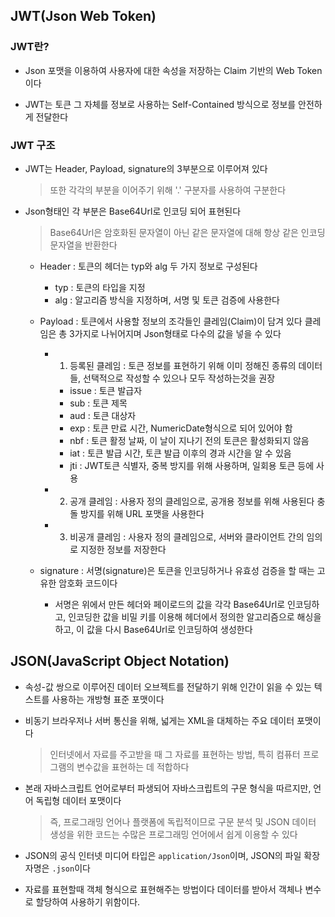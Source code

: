 ## JWT(Json Web Token)

### JWT란?

* Json 포맷을 이용하여 사용자에 대한 속성을 저장하는 Claim 기반의 Web Token이다

* JWT는 토큰 그 자체를 정보로 사용하는 Self-Contained 방식으로 정보를 안전하게 전달한다

### JWT 구조

* JWT는 Header, Payload, signature의 3부분으로 이루어져 있다
    > 또한 각각의 부분을 이어주기 위해 '.' 구분자를 사용하여 구분한다
* Json형태인 각 부분은 Base64Url로 인코딩 되어 표현된다
    > Base64Url은 암호화된 문자열이 아닌 같은 문자열에 대해 항상 같은 인코딩 문자열을 반환한다

    * Header : 토큰의 헤더는 typ와 alg 두 가지 정보로 구성된다

        * typ : 토큰의 타입을 지정
        * alg : 알고리즘 방식을 지정하며, 서명 및 토큰 검증에 사용한다

    * Payload : 토큰에서 사용할 정보의 조각들인 클레임(Claim)이 담겨 있다 클레임은 총 3가지로 나뉘어지며 Json형태로 다수의 값을 넣을 수 있다
        
        * 1. 등록된 클레임 : 토큰 정보를 표현하기 위해 이미 정해진 종류의 데이터들, 선택적으로 작성할 수 있으나 모두 작성하는것을 권장
            * issue : 토큰 발급자
            * sub : 토큰 제목
            * aud : 토큰 대상자
            * exp : 토큰 만료 시간, NumericDate형식으로 되어 있어야 함
            * nbf : 토큰 활정 날짜, 이 날이 지나기 전의 토큰은 활성화되지 않음
            * iat : 토큰 발급 시간, 토큰 발급 이후의 경과 시간을 알 수 있음
            * jti : JWT토큰 식별자, 중복 방지를 위해 사용하며, 일회용 토큰 등에 사용

        * 2. 공개 클레임 : 사용자 정의 클레임으로, 공개용 정보를 위해 사용된다 충돌 방지를 위해 URL 포맷을 사용한다

        * 3. 비공개 클레임 : 사용자 정의 클레임으로, 서버와 클라이언트 간의 임의로 지정한 정보를 저장한다

    * signature : 서명(signature)은 토큰을 인코딩하거나 유효성 검증을 할 때는 고유한 암호화 코드이다
        * 서명은 위에서 만든 헤더와 페이로드의 값을 각각 Base64Url로 인코딩하고, 인코딩한 값을 비밀 키를 이용해 헤더에서 정의한 알고리즘으로 해싱을 하고, 이 값을 다시 Base64Url로 인코딩하여 생성한다

## JSON(JavaScript Object Notation) 

* 속성-값 쌍으로 이루어진 데이터 오브젝트를 전달하기 위해 인간이 읽을 수 있는 텍스트를 사용하는 개방형 표준 포맷이다

* 비동기 브라우저나 서버 통신을 위해, 넓게는 XML을 대체하는 주요 데이터 포맷이다
    > 인터넷에서 자료를 주고받을 때 그 자료를 표현하는 방법, 특히 컴퓨터 프로그램의 변수값을 표현하는 데 적합하다

* 본래 자바스크립트 언어로부터 파생되어 자바스크립트의 구문 형식을 따르지만, 언어 독립형 데이터 포맷이다
    > 즉, 프로그래밍 언어나 플랫폼에 독립적이므로 구문 분석 및 JSON 데이터 생성을 위한 코드는 수많은 프로그래밍 언어에서 쉽게 이용할 수 있다

* JSON의 공식 인터넷 미디어 타입은 ```application/Json```이며, JSON의 파일 확장자명은 ```.json```이다 

* 자료를 표현할때 객체 형식으로 표현해주는 방법이다 데이터를 받아서 객체나 변수로 할당하여 사용하기 위함이다. 